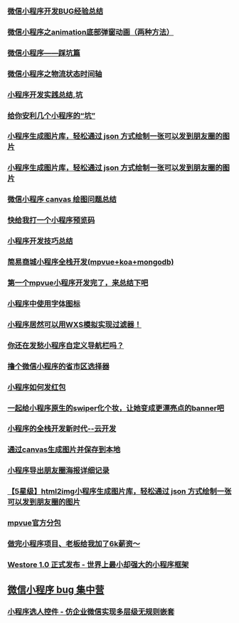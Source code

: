 ### [微信小程序开发BUG经验总结](https://juejin.im/post/5b0f4fb4f265da08eb04a245)
### [微信小程序之animation底部弹窗动画（两种方法）](https://juejin.im/post/5bd7ce15e51d4531b36efd5c)
### [微信小程序——踩坑篇](https://juejin.im/post/5b161c4bf265da6e1a603029)
### [微信小程序之物流状态时间轴](https://juejin.im/post/5bd17b0be51d457ab36d00b3)
### [小程序开发实践总结,坑](https://juejin.im/post/5b74d85751882560fb24b6c5)
### [给你安利几个小程序的“坑”](https://juejin.im/post/5b248a0e6fb9a00e833d4437)
### [小程序生成图片库，轻松通过 json 方式绘制一张可以发到朋友圈的图片](https://github.com/Kujiale-Mobile/Painter)
### [小程序生成图片库，轻松通过 json 方式绘制一张可以发到朋友圈的图片](https://github.com/libin1991/Painter)
### [微信小程序 canvas 绘图问题总结](https://juejin.im/post/5b41cb605188251aa82905af)
### [快给我打一个小程序预览码](http://web.jobbole.com/94910/)
### [小程序开发技巧总结](https://juejin.im/post/5b4f0ee95188251ad06b5f2a)
### [简易商城小程序全栈开发(mpvue+koa+mongodb)](https://juejin.im/post/5b548ce8e51d45191d79f8a6)
### [第一个mpvue小程序开发完了，来总结下吧](https://juejin.im/post/5b67e9c6f265da0f955cf158)
### [小程序中使用字体图标](https://juejin.im/post/5b712160f265da27ea319f2b)
### [小程序居然可以用WXS模拟实现过滤器！](https://juejin.im/post/5b7148da51882560fd2340c7)
### [你还在发愁小程序自定义导航栏吗？](https://juejin.im/post/5b7d5f5551882542e32a99c6)
### [撸个微信小程序的省市区选择器](https://juejin.im/post/5b7520966fb9a0099744a96f)
### [小程序如何发红包](https://juejin.im/post/5b94d6ad6fb9a05d3634bb4b)
### [一起给小程序原生的swiper化个妆，让她变成更漂亮点的banner吧](https://juejin.im/post/5b839bd86fb9a01a182683a3)
### [小程序的全栈开发新时代--云开发](https://juejin.im/post/5ba0bc8d6fb9a05d396f0827)
### [通过canvas生成图片并保存到本地](https://juejin.im/post/5b9a3113f265da0aaa04fffc)
###  [小程序导出朋友圈海报详细记录](https://juejin.im/post/5b9dab12f265da0acf0ad156)
### [【5星级】html2img小程序生成图片库，轻松通过 json 方式绘制一张可以发到朋友圈的图片](https://github.com/libin1991/Painter)
### [mpvue官方分包](https://juejin.im/post/5b9919165188255c847394b0)
### [做完小程序项目、老板给我加了6k薪资～](https://juejin.im/post/5ba57b7c5188255c971fda3a)
### [Westore 1.0 正式发布 - 世界上最小却强大的小程序框架](https://juejin.im/post/5ba9d6a1e51d450e92522fe7)
## [微信小程序 bug 集中营](https://juejin.im/post/5bb86a62f265da0adc18e089)
### [小程序选人控件 - 仿企业微信实现多层级无规则嵌套](https://juejin.im/post/5bd3ec0551882528382d8028)
